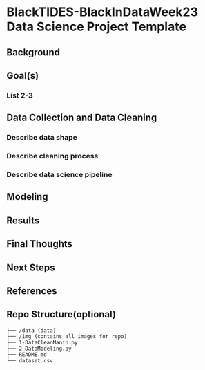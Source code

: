 # BlackTIDES-BlackInDataWeek23 Data Science Project Template

## Background

## Goal(s)
### List 2-3 

## Data Collection and Data Cleaning
### Describe data shape
### Describe cleaning process
### Describe data science pipeline 

## Modeling

## Results

## Final Thoughts

## Next Steps

## References

## Repo Structure(optional)
```
├── /data (data)
├── /img (contains all images for repo)
├── 1-DataCleanManip.py
├── 2-DataModeling.py
├── README.md
└── dataset.csv



